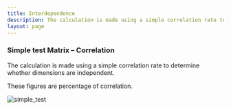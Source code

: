 ```yaml
---
title: Interdependence
description: The calculation is made using a simple correlation rate to determine whether dimensions are independent.
layout: page
---
```


### Simple test Matrix – Correlation
The calculation is made using a simple correlation rate to determine whether dimensions are independent.

These figures are percentage of correlation.

![simple_test]({{site.url}}/{{site.baseurl}}/core_app/old/pivot/web_application/dashboard/images/simple_test.png)
